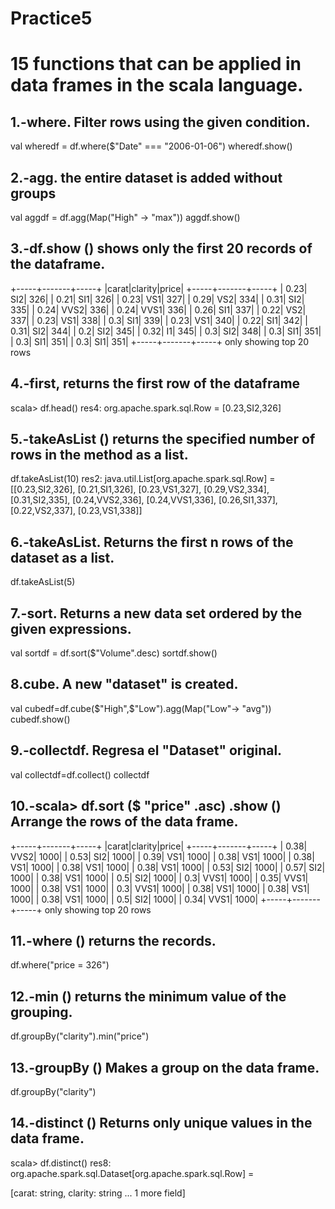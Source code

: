 # Practice5

# 15 functions that can be applied in data frames in the scala language.

## 1.-where. Filter rows using the given condition.

val wheredf = df.where($"Date" === "2006-01-06")
wheredf.show()


## 2.-agg. the entire dataset is added without groups

val aggdf = df.agg(Map("High" -> "max"))
aggdf.show()

## 3.-df.show () shows only the first 20 records of the dataframe.

+-----+-------+-----+
|carat|clarity|price|
+-----+-------+-----+
| 0.23|    SI2|  326|
| 0.21|    SI1|  326|
| 0.23|    VS1|  327|
| 0.29|    VS2|  334|
| 0.31|    SI2|  335|
| 0.24|   VVS2|  336|
| 0.24|   VVS1|  336|
| 0.26|    SI1|  337|
| 0.22|    VS2|  337|
| 0.23|    VS1|  338|
|  0.3|    SI1|  339|
| 0.23|    VS1|  340|
| 0.22|    SI1|  342|
| 0.31|    SI2|  344|
|  0.2|    SI2|  345|
| 0.32|     I1|  345|
|  0.3|    SI2|  348|
|  0.3|    SI1|  351|
|  0.3|    SI1|  351|
|  0.3|    SI1|  351|
+-----+-------+-----+
only showing top 20 rows

## 4.-first, returns the first row of the dataframe

scala> df.head()
res4: org.apache.spark.sql.Row = [0.23,SI2,326]

## 5.-takeAsList () returns the specified number of rows in the method as a list.

df.takeAsList(10)
res2: java.util.List[org.apache.spark.sql.Row] = [[0.23,SI2,326], 
[0.21,SI1,326], [0.23,VS1,327], [0.29,VS2,334], [0.31,SI2,335], 
[0.24,VVS2,336], [0.24,VVS1,336], [0.26,SI1,337], [0.22,VS2,337], 
[0.23,VS1,338]]

## 6.-takeAsList. Returns the first n rows of the dataset as a list.

df.takeAsList(5)

## 7.-sort. Returns a new data set ordered by the given expressions.

val sortdf = df.sort($"Volume".desc)
sortdf.show()

## 8.cube. A new "dataset" is created.

val cubedf=df.cube($"High",$"Low").agg(Map("Low"-> "avg"))
cubedf.show()

## 9.-collectdf. Regresa el "Dataset" original.

val collectdf=df.collect()
collectdf

## 10.-scala> df.sort ($ "price" .asc) .show () Arrange the rows of the data frame.

+-----+-------+-----+
|carat|clarity|price|
+-----+-------+-----+
| 0.38|   VVS2| 1000|
| 0.53|    SI2| 1000|
| 0.39|    VS1| 1000|
| 0.38|    VS1| 1000|
| 0.38|    VS1| 1000|
| 0.38|    VS1| 1000|
| 0.38|    VS1| 1000|
| 0.53|    SI2| 1000|
| 0.57|    SI2| 1000|
| 0.38|    VS1| 1000|
|  0.5|    SI2| 1000|
|  0.3|   VVS1| 1000|
| 0.35|   VVS1| 1000|
| 0.38|    VS1| 1000|
|  0.3|   VVS1| 1000|
| 0.38|    VS1| 1000|
| 0.38|    VS1| 1000|
| 0.38|    VS1| 1000|
|  0.5|    SI2| 1000|
| 0.34|   VVS1| 1000|
+-----+-------+-----+
only showing top 20 rows

## 11.-where () returns the records.

df.where("price = 326")

## 12.-min () returns the minimum value of the grouping.

df.groupBy("clarity").min("price")

## 13.-groupBy () Makes a group on the data frame.

df.groupBy("clarity")

## 14.-distinct () Returns only unique values ​​in the data frame.

scala> df.distinct()
res8: org.apache.spark.sql.Dataset[org.apache.spark.sql.Row] = 

[carat: string, clarity: string ... 1 more field]
